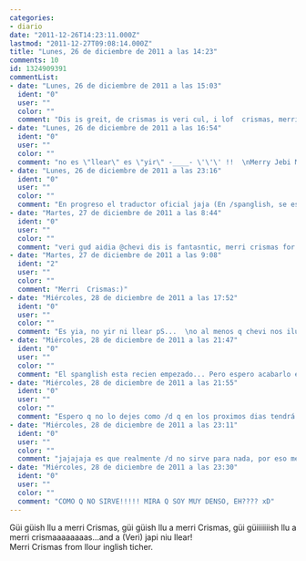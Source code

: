 ```yaml
---
categories:
- diario
date: "2011-12-26T14:23:11.000Z"
lastmod: "2011-12-27T09:08:14.000Z"
title: "Lunes, 26 de diciembre de 2011 a las 14:23"
comments: 10
id: 1324909391
commentList:
- date: "Lunes, 26 de diciembre de 2011 a las 15:03"
  ident: "0"
  user: ""
  color: ""
  comment: "Dis is greit, de crismas is veri cul, i lof  crismas, merri crismas for ol de pepol of chevismo."
- date: "Lunes, 26 de diciembre de 2011 a las 16:54"
  ident: "0"
  user: ""
  color: ""
  comment: "no es \"llear\" es \"yir\" -____- \'\'\' !!  \nMerry Jebi Metal Crismas for evryguan!!!!!!!!!! HouHouHooou!!! xDD"
- date: "Lunes, 26 de diciembre de 2011 a las 23:16"
  ident: "0"
  user: ""
  color: ""
  comment: "En progreso el traductor oficial jaja (En /spanglish, se escribe en ingles y traduce)"
- date: "Martes, 27 de diciembre de 2011 a las 8:44"
  ident: "0"
  user: ""
  color: ""
  comment: "veri gud aidia @chevi dis is fantasntic, merri crismas for yu."
- date: "Martes, 27 de diciembre de 2011 a las 9:08"
  ident: "2"
  user: ""
  color: ""
  comment: "Merri  Crismas:)"
- date: "Miércoles, 28 de diciembre de 2011 a las 17:52"
  ident: "0"
  user: ""
  color: ""
  comment: "Es yia, no yir ni llear pS...  \no al menos q chevi nos ilustre!"
- date: "Miércoles, 28 de diciembre de 2011 a las 21:47"
  ident: "0"
  user: ""
  color: ""
  comment: "El spanglish esta recien empezado... Pero espero acabarlo esta semana o asi, me hace gracia xD"
- date: "Miércoles, 28 de diciembre de 2011 a las 21:55"
  ident: "0"
  user: ""
  color: ""
  comment: "Espero q no lo dejes como /d q en los proximos dias tendrá muchos cambios y esas cosas... xDDDDD"
- date: "Miércoles, 28 de diciembre de 2011 a las 23:11"
  ident: "0"
  user: ""
  color: ""
  comment: "jajajaja es que realmente /d no sirve para nada, por eso me aburrio"
- date: "Miércoles, 28 de diciembre de 2011 a las 23:30"
  ident: "0"
  user: ""
  color: ""
  comment: "COMO Q NO SIRVE!!!!! MIRA Q SOY MUY DENSO, EH???? xD"
---
```


Güi güish llu a merri Crismas, güi güish llu a merri Crismas, güi güiiiiiiish llu a merri crismaaaaaaaas...and a (Veri) japi niu llear!  
Merri Crismas from llour inglish ticher.